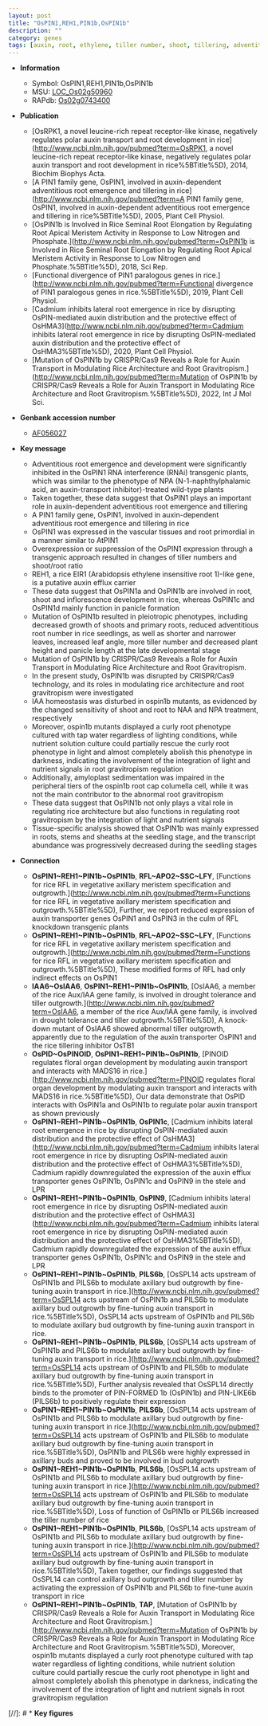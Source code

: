 ```yaml
---
layout: post
title: "OsPIN1,REH1,PIN1b,OsPIN1b"
description: ""
category: genes
tags: [auxin, root, ethylene, tiller number, shoot, tillering, adventitious root, tiller, panicle, development, inflorescence, leaf, growth, stems, seedling, architecture, iaa, homeostasis, auxin transport, height, plant height, leaf angle, panicle length, primary root, IAA, root number]
---
```


* **Information**  
    + Symbol: OsPIN1,REH1,PIN1b,OsPIN1b  
    + MSU: [LOC_Os02g50960](http://rice.uga.edu/cgi-bin/ORF_infopage.cgi?orf=LOC_Os02g50960)  
    + RAPdb: [Os02g0743400](http://rapdb.dna.affrc.go.jp/viewer/gbrowse_details/irgsp1?name=Os02g0743400)  

* **Publication**  
    + [OsRPK1, a novel leucine-rich repeat receptor-like kinase, negatively regulates polar auxin transport and root development in rice](http://www.ncbi.nlm.nih.gov/pubmed?term=OsRPK1, a novel leucine-rich repeat receptor-like kinase, negatively regulates polar auxin transport and root development in rice%5BTitle%5D), 2014, Biochim Biophys Acta.
    + [A PIN1 family gene, OsPIN1, involved in auxin-dependent adventitious root emergence and tillering in rice](http://www.ncbi.nlm.nih.gov/pubmed?term=A PIN1 family gene, OsPIN1, involved in auxin-dependent adventitious root emergence and tillering in rice%5BTitle%5D), 2005, Plant Cell Physiol.
    + [OsPIN1b is Involved in Rice Seminal Root Elongation by Regulating Root Apical Meristem Activity in Response to Low Nitrogen and Phosphate.](http://www.ncbi.nlm.nih.gov/pubmed?term=OsPIN1b is Involved in Rice Seminal Root Elongation by Regulating Root Apical Meristem Activity in Response to Low Nitrogen and Phosphate.%5BTitle%5D), 2018, Sci Rep.
    + [Functional divergence of PIN1 paralogous genes in rice.](http://www.ncbi.nlm.nih.gov/pubmed?term=Functional divergence of PIN1 paralogous genes in rice.%5BTitle%5D), 2019, Plant Cell Physiol.
    + [Cadmium inhibits lateral root emergence in rice by disrupting OsPIN-mediated auxin distribution and the protective effect of OsHMA3](http://www.ncbi.nlm.nih.gov/pubmed?term=Cadmium inhibits lateral root emergence in rice by disrupting OsPIN-mediated auxin distribution and the protective effect of OsHMA3%5BTitle%5D), 2020, Plant Cell Physiol.
    + [Mutation of OsPIN1b by CRISPR/Cas9 Reveals a Role for Auxin Transport in Modulating Rice Architecture and Root Gravitropism.](http://www.ncbi.nlm.nih.gov/pubmed?term=Mutation of OsPIN1b by CRISPR/Cas9 Reveals a Role for Auxin Transport in Modulating Rice Architecture and Root Gravitropism.%5BTitle%5D), 2022, Int J Mol Sci.

* **Genbank accession number**  
    + [AF056027](http://www.ncbi.nlm.nih.gov/nuccore/AF056027)

* **Key message**  
    + Adventitious root emergence and development were significantly inhibited in the OsPIN1 RNA interference (RNAi) transgenic plants, which was similar to the phenotype of NPA (N-1-naphthylphalamic acid, an auxin-transport inhibitor)-treated wild-type plants
    + Taken together, these data suggest that OsPIN1 plays an important role in auxin-dependent adventitious root emergence and tillering
    + A PIN1 family gene, OsPIN1, involved in auxin-dependent adventitious root emergence and tillering in rice
    + OsPIN1 was expressed in the vascular tissues and root primordial in a manner similar to AtPIN1
    + Overexpression or suppression of the OsPIN1 expression through a transgenic approach resulted in changes of tiller numbers and shoot/root ratio
    + REH1, a rice EIR1 (Arabidopsis ethylene insensitive root 1)-like gene, is a putative auxin efflux carrier
    + These data suggest that OsPIN1a and OsPIN1b are involved in root, shoot and inflorescence development in rice, whereas OsPIN1c and OsPIN1d mainly function in panicle formation
    + Mutation of OsPIN1b resulted in pleiotropic phenotypes, including decreased growth of shoots and primary roots, reduced adventitious root number in rice seedlings, as well as shorter and narrower leaves, increased leaf angle, more tiller number and decreased plant height and panicle length at the late developmental stage
    + Mutation of OsPIN1b by CRISPR/Cas9 Reveals a Role for Auxin Transport in Modulating Rice Architecture and Root Gravitropism.
    + In the present study, OsPIN1b was disrupted by CRISPR/Cas9 technology, and its roles in modulating rice architecture and root gravitropism were investigated
    + IAA homeostasis was disturbed in ospin1b mutants, as evidenced by the changed sensitivity of shoot and root to NAA and NPA treatment, respectively
    + Moreover, ospin1b mutants displayed a curly root phenotype cultured with tap water regardless of lighting conditions, while nutrient solution culture could partially rescue the curly root phenotype in light and almost completely abolish this phenotype in darkness, indicating the involvement of the integration of light and nutrient signals in root gravitropism regulation
    + Additionally, amyloplast sedimentation was impaired in the peripheral tiers of the ospin1b root cap columella cell, while it was not the main contributor to the abnormal root gravitropism
    + These data suggest that OsPIN1b not only plays a vital role in regulating rice architecture but also functions in regulating root gravitropism by the integration of light and nutrient signals
    + Tissue-specific analysis showed that OsPIN1b was mainly expressed in roots, stems and sheaths at the seedling stage, and the transcript abundance was progressively decreased during the seedling stages

* **Connection**  
    + __OsPIN1~REH1~PIN1b~OsPIN1b__, __RFL~APO2~SSC~LFY__, [Functions for rice RFL in vegetative axillary meristem specification and outgrowth.](http://www.ncbi.nlm.nih.gov/pubmed?term=Functions for rice RFL in vegetative axillary meristem specification and outgrowth.%5BTitle%5D), Further, we report reduced expression of auxin transporter genes OsPIN1 and OsPIN3 in the culm of RFL knockdown transgenic plants
    + __OsPIN1~REH1~PIN1b~OsPIN1b__, __RFL~APO2~SSC~LFY__, [Functions for rice RFL in vegetative axillary meristem specification and outgrowth.](http://www.ncbi.nlm.nih.gov/pubmed?term=Functions for rice RFL in vegetative axillary meristem specification and outgrowth.%5BTitle%5D), These modified forms of RFL had only indirect effects on OsPIN1
    + __IAA6~OsIAA6__, __OsPIN1~REH1~PIN1b~OsPIN1b__, [OsIAA6, a member of the rice Aux/IAA gene family, is involved in drought tolerance and tiller outgrowth.](http://www.ncbi.nlm.nih.gov/pubmed?term=OsIAA6, a member of the rice Aux/IAA gene family, is involved in drought tolerance and tiller outgrowth.%5BTitle%5D), A knock-down mutant of OsIAA6 showed abnormal tiller outgrowth, apparently due to the regulation of the auxin transporter OsPIN1 and the rice tillering inhibitor OsTB1
    + __OsPID~OsPINOID__, __OsPIN1~REH1~PIN1b~OsPIN1b__, [PINOID regulates floral organ development by modulating auxin transport and interacts with MADS16 in rice.](http://www.ncbi.nlm.nih.gov/pubmed?term=PINOID regulates floral organ development by modulating auxin transport and interacts with MADS16 in rice.%5BTitle%5D),  Our data demonstrate that OsPID interacts with OsPIN1a and OsPIN1b to regulate polar auxin transport as shown previously
    + __OsPIN1~REH1~PIN1b~OsPIN1b__, __OsPIN1c__, [Cadmium inhibits lateral root emergence in rice by disrupting OsPIN-mediated auxin distribution and the protective effect of OsHMA3](http://www.ncbi.nlm.nih.gov/pubmed?term=Cadmium inhibits lateral root emergence in rice by disrupting OsPIN-mediated auxin distribution and the protective effect of OsHMA3%5BTitle%5D),  Cadmium rapidly downregulated the expression of the auxin efflux transporter genes OsPIN1b, OsPIN1c and OsPIN9 in the stele and LPR
    + __OsPIN1~REH1~PIN1b~OsPIN1b__, __OsPIN9__, [Cadmium inhibits lateral root emergence in rice by disrupting OsPIN-mediated auxin distribution and the protective effect of OsHMA3](http://www.ncbi.nlm.nih.gov/pubmed?term=Cadmium inhibits lateral root emergence in rice by disrupting OsPIN-mediated auxin distribution and the protective effect of OsHMA3%5BTitle%5D),  Cadmium rapidly downregulated the expression of the auxin efflux transporter genes OsPIN1b, OsPIN1c and OsPIN9 in the stele and LPR
    + __OsPIN1~REH1~PIN1b~OsPIN1b__, __PILS6b__, [OsSPL14 acts upstream of OsPIN1b and PILS6b to modulate axillary bud outgrowth by fine-tuning auxin transport in rice.](http://www.ncbi.nlm.nih.gov/pubmed?term=OsSPL14 acts upstream of OsPIN1b and PILS6b to modulate axillary bud outgrowth by fine-tuning auxin transport in rice.%5BTitle%5D), OsSPL14 acts upstream of OsPIN1b and PILS6b to modulate axillary bud outgrowth by fine-tuning auxin transport in rice.
    + __OsPIN1~REH1~PIN1b~OsPIN1b__, __PILS6b__, [OsSPL14 acts upstream of OsPIN1b and PILS6b to modulate axillary bud outgrowth by fine-tuning auxin transport in rice.](http://www.ncbi.nlm.nih.gov/pubmed?term=OsSPL14 acts upstream of OsPIN1b and PILS6b to modulate axillary bud outgrowth by fine-tuning auxin transport in rice.%5BTitle%5D),  Further analysis revealed that OsSPL14 directly binds to the promoter of PIN-FORMED 1b (OsPIN1b) and PIN-LIKE6b (PILS6b) to positively regulate their expression
    + __OsPIN1~REH1~PIN1b~OsPIN1b__, __PILS6b__, [OsSPL14 acts upstream of OsPIN1b and PILS6b to modulate axillary bud outgrowth by fine-tuning auxin transport in rice.](http://www.ncbi.nlm.nih.gov/pubmed?term=OsSPL14 acts upstream of OsPIN1b and PILS6b to modulate axillary bud outgrowth by fine-tuning auxin transport in rice.%5BTitle%5D),  OsPIN1b and PILS6b were highly expressed in axillary buds and proved to be involved in bud outgrowth
    + __OsPIN1~REH1~PIN1b~OsPIN1b__, __PILS6b__, [OsSPL14 acts upstream of OsPIN1b and PILS6b to modulate axillary bud outgrowth by fine-tuning auxin transport in rice.](http://www.ncbi.nlm.nih.gov/pubmed?term=OsSPL14 acts upstream of OsPIN1b and PILS6b to modulate axillary bud outgrowth by fine-tuning auxin transport in rice.%5BTitle%5D),  Loss of function of OsPIN1b or PILS6b increased the tiller number of rice
    + __OsPIN1~REH1~PIN1b~OsPIN1b__, __PILS6b__, [OsSPL14 acts upstream of OsPIN1b and PILS6b to modulate axillary bud outgrowth by fine-tuning auxin transport in rice.](http://www.ncbi.nlm.nih.gov/pubmed?term=OsSPL14 acts upstream of OsPIN1b and PILS6b to modulate axillary bud outgrowth by fine-tuning auxin transport in rice.%5BTitle%5D),  Taken together, our findings suggested that OsSPL14 can control axillary bud outgrowth and tiller number by activating the expression of OsPIN1b and PILS6b to fine-tune auxin transport in rice
    + __OsPIN1~REH1~PIN1b~OsPIN1b__, __TAP__, [Mutation of OsPIN1b by CRISPR/Cas9 Reveals a Role for Auxin Transport in Modulating Rice Architecture and Root Gravitropism.](http://www.ncbi.nlm.nih.gov/pubmed?term=Mutation of OsPIN1b by CRISPR/Cas9 Reveals a Role for Auxin Transport in Modulating Rice Architecture and Root Gravitropism.%5BTitle%5D),  Moreover, ospin1b mutants displayed a curly root phenotype cultured with tap water regardless of lighting conditions, while nutrient solution culture could partially rescue the curly root phenotype in light and almost completely abolish this phenotype in darkness, indicating the involvement of the integration of light and nutrient signals in root gravitropism regulation

[//]: # * **Key figures**  


